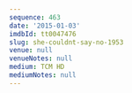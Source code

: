 ```yaml
---
sequence: 463
date: '2015-01-03'
imdbId: tt0047476
slug: she-couldnt-say-no-1953
venue: null
venueNotes: null
medium: TCM HD
mediumNotes: null
---
```


